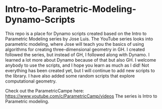# Intro-to-Parametric-Modeling-Dynamo-Scripts
This repo is a place for Dynamo scripts created based on the Intro to Parametric Modeling series by Jose Luis. The YouTube series looks into parametric modeling, where Jose will teach you the basics of using algorithms for creating three-dimensional geometry in GH. I created followed the series, but instead of GH, I followed along with Dynamo. I learned a lot more about Dynamo because of that but also GH. I welcome anybody to use the scripts, and I hope you learn as much as I did! Not everything has been created yet, but I will continue to add new scripts to the library. I have also added some random scripts that explore computational geometry.

Check out the ParametricCampe here: https://www.youtube.com/c/ParametricCamp/videos The series is Intro to Parametric modeling.

